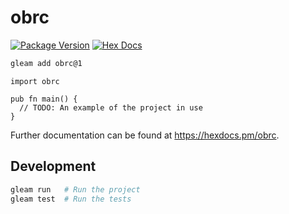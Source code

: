 # obrc

[![Package Version](https://img.shields.io/hexpm/v/obrc)](https://hex.pm/packages/obrc)
[![Hex Docs](https://img.shields.io/badge/hex-docs-ffaff3)](https://hexdocs.pm/obrc/)

```sh
gleam add obrc@1
```
```gleam
import obrc

pub fn main() {
  // TODO: An example of the project in use
}
```

Further documentation can be found at <https://hexdocs.pm/obrc>.

## Development

```sh
gleam run   # Run the project
gleam test  # Run the tests
```

